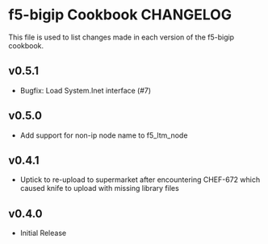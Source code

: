 f5-bigip Cookbook CHANGELOG
==============================
This file is used to list changes made in each version of the f5-bigip cookbook.

v0.5.1
------
* Bugfix: Load System.Inet interface (#7)

v0.5.0
------
* Add support for non-ip node name to f5_ltm_node

v0.4.1
------
* Uptick to re-upload to supermarket after encountering CHEF-672 which caused knife to upload with missing library files

v0.4.0
------
* Initial Release
